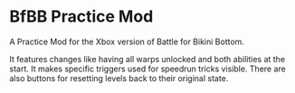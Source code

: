 # BfBB Practice Mod
A Practice Mod for the Xbox version of Battle for Bikini Bottom.

It features changes like having all warps unlocked and both abilities at the start.
It makes specific triggers used for speedrun tricks visible.
There are also buttons for resetting levels back to their original state.
